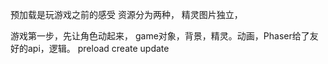 预加载是玩游戏之前的感受
资源分为两种，
精灵图片独立，


游戏第一步，先让角色动起来，
game对象，背景，精灵。动画，Phaser给了友好的api，逻辑。
preload
create
update